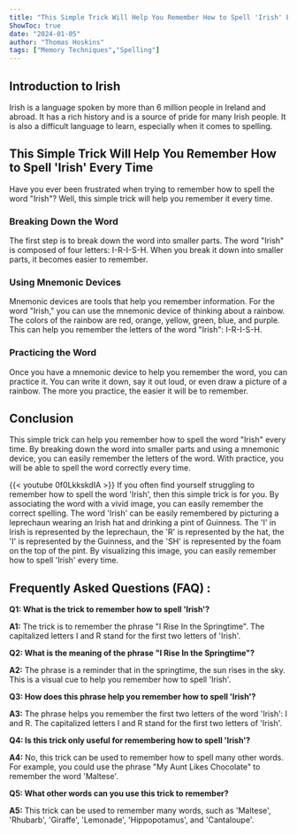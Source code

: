 ```yaml
---
title: "This Simple Trick Will Help You Remember How to Spell 'Irish' Every Time!"
ShowToc: true 
date: "2024-01-05"
author: "Thomas Hoskins" 
tags: ["Memory Techniques","Spelling"]
---
```

## Introduction to Irish

Irish is a language spoken by more than 6 million people in Ireland and abroad. It has a rich history and is a source of pride for many Irish people. It is also a difficult language to learn, especially when it comes to spelling.

## This Simple Trick Will Help You Remember How to Spell 'Irish' Every Time

Have you ever been frustrated when trying to remember how to spell the word "Irish"? Well, this simple trick will help you remember it every time.

### Breaking Down the Word

The first step is to break down the word into smaller parts. The word "Irish" is composed of four letters: I-R-I-S-H. When you break it down into smaller parts, it becomes easier to remember.

### Using Mnemonic Devices

Mnemonic devices are tools that help you remember information. For the word "Irish," you can use the mnemonic device of thinking about a rainbow. The colors of the rainbow are red, orange, yellow, green, blue, and purple. This can help you remember the letters of the word "Irish": I-R-I-S-H.

### Practicing the Word

Once you have a mnemonic device to help you remember the word, you can practice it. You can write it down, say it out loud, or even draw a picture of a rainbow. The more you practice, the easier it will be to remember.

## Conclusion

This simple trick can help you remember how to spell the word "Irish" every time. By breaking down the word into smaller parts and using a mnemonic device, you can easily remember the letters of the word. With practice, you will be able to spell the word correctly every time.

{{< youtube 0f0LkkskdIA >}} 
If you often find yourself struggling to remember how to spell the word 'Irish', then this simple trick is for you. By associating the word with a vivid image, you can easily remember the correct spelling. The word 'Irish' can be easily remembered by picturing a leprechaun wearing an Irish hat and drinking a pint of Guinness. The 'I' in Irish is represented by the leprechaun, the 'R' is represented by the hat, the 'I' is represented by the Guinness, and the 'SH' is represented by the foam on the top of the pint. By visualizing this image, you can easily remember how to spell 'Irish' every time.

## Frequently Asked Questions (FAQ) :
**Q1: What is the trick to remember how to spell 'Irish'?**

**A1:** The trick is to remember the phrase "I Rise In the Springtime". The capitalized letters I and R stand for the first two letters of 'Irish'.

**Q2: What is the meaning of the phrase "I Rise In the Springtime"?**

**A2:** The phrase is a reminder that in the springtime, the sun rises in the sky. This is a visual cue to help you remember how to spell 'Irish'.

**Q3: How does this phrase help you remember how to spell 'Irish'?**

**A3:** The phrase helps you remember the first two letters of the word 'Irish': I and R. The capitalized letters I and R stand for the first two letters of 'Irish'.

**Q4: Is this trick only useful for remembering how to spell 'Irish'?**

**A4:** No, this trick can be used to remember how to spell many other words. For example, you could use the phrase "My Aunt Likes Chocolate" to remember the word 'Maltese'. 

**Q5: What other words can you use this trick to remember?**

**A5:** This trick can be used to remember many words, such as 'Maltese', 'Rhubarb', 'Giraffe', 'Lemonade', 'Hippopotamus', and 'Cantaloupe'.





